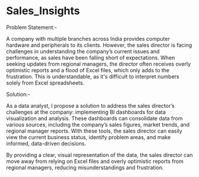 # Sales_Insights
Problem Statement:-

A company with multiple branches across India provides computer hardware and peripherals to its clients.
However, the sales director is facing challenges in understanding the company’s current issues and performance,
as sales have been falling short of expectations. When seeking updates from regional managers, 
the director often receives overly optimistic reports and a flood of Excel files, 
which only adds to the frustration. 
This is understandable, as it's difficult to interpret numbers solely from Excel spreadsheets.

Solution:-

As a data analyst, I propose a solution to address the sales director’s challenges at the company:
implementing BI dashboards for data visualization and analysis. These dashboards can consolidate data
from various sources, including the company’s sales figures, market trends, and regional manager reports.
With these tools, the sales director can easily view the current business status, identify problem areas, 
and make informed, data-driven decisions.

By providing a clear, visual representation of the data, the sales director can move away from relying on 
Excel files and overly optimistic reports from regional managers, reducing misunderstandings and frustration.

